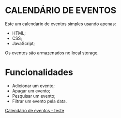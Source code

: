 # CALENDÁRIO DE EVENTOS

Este um calendário de eventos simples usando apenas:

- HTML;
- CSS;
- JavaScript;

Os eventos são armazenados no local storage.

# Funcionalidades

- Adicionar um evento;
- Apagar um evento;
- Pesquisar um evento;
- Filtrar um evento pela data.

<a target="_blank"  href="https://dev-ansu.github.io/event-calendar/">Calendário de eventos - teste </a>
